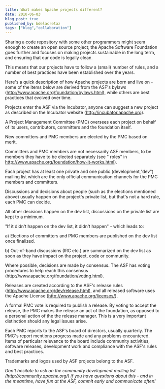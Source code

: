 ```yaml
---
title: What makes Apache projects different?
date: 2010-06-03
blog_post: true
published_by: bdelacretaz
tags: ["blog","collaboration"]
---
```


Sharing a code repository with some other programmers might seem enough to create an open source project; the Apache
Software Foundation goes further and focuses on making projects sustainable in the long term, and ensuring that our code
is legally clean.

This means that our projects have to follow a (small) number of rules, and a number of best practices have been
established over the years.

Here's a quick description of how Apache projects are born and live on - some of the items below are derived from the
ASF's bylaws (http://www.apache.org/foundation/bylaws.html), while others are best practices that evolved over time.

Projects enter the ASF via the Incubator, anyone can suggest a new project as described on the Incubator
website (http://incubator.apache.org).

A Project Management Committee (PMC) oversees each project on behalf of its users, contributors, committers and the
foundation itself.

New committers and PMC members are elected by the PMC based on merit.

Committers and PMC members are not necessarily ASF members, to be members they have to be elected separately (see "
roles" in http://www.apache.org/foundation/how-it-works.html).

Each project has at least one private and one public (development,"dev") mailing list which are the only official
communication channels for the PMC members and committers.

Discussions and decisions about people (such as the elections mentioned above) usually happen on the project's private
list, but that's not a hard rule, each PMC can decide.

All other decisions happen on the dev list, discussions on the private list are kept to a minimum.

"If it didn't happen on the dev list, it didn't happen" - which leads to:

a) Elections of committers and PMC members are published on the dev list once finalized.

b) Out-of-band discussions (IRC etc.) are summarized on the dev list as soon as they have impact on the project, code or
community.

Where possible, decisions are made by consensus. The ASF has voting procedures to help reach this
consensus (http://www.apache.org/foundation/voting.html).

Releases are created according to the ASF's release rules (http://www.apache.org/dev/release.html), and all released
software uses the Apache License (http://www.apache.org/licenses/).

A formal PMC vote is required to publish a release. By voting to accept the release, the PMC makes the release an act of
the foundation, as opposed to a personal action of the the release manager. This is a very important distinction should
any legal issues arise.

Each PMC reports to the ASF's board of directors, usually quarterly. The PMC's report mentions progress made and any
problems encountered. Items of particular relevance to the board include community activities, software releases,
development work and compliance with the ASF's rules and best practices.

Trademarks and logos used by ASF projects belong to the ASF.

_Don't hesitate to ask on the community development mailing list (http://community.apache.org/) if you have questions
about this - and in the meantime, have fun at the ASF, commit early and communicate often!_
